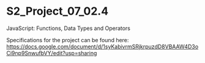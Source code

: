# S2_Project_07_02.4
JavaScript: Functions, Data Types and Operators


Specifications for the project can be found here: https://docs.google.com/document/d/1syKabivrmSRjkrpuzdD8VBAAW4D3oCi9np9SnwufbVY/edit?usp=sharing
